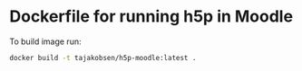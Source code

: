 # Dockerfile for running h5p in Moodle

To build image run:

```bash
docker build -t tajakobsen/h5p-moodle:latest .
```
